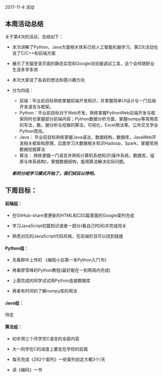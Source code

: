 2017-11-4 活动

## 本周活动总结

关于第4次的活动，总结如下：


- 本次讲解了Python，Java方面相关体系已经人工智能机器学习，第2次活动也说了C/C++和前端方面

- 展示了天猫登录页面的静态实现和Google浏览器调试工具，这个会伴随职业生涯多学多用

- 本次大家说了各自的想法和感兴趣方向

- 分为四组：

  - 前端：毕业前目标熟练掌握前端开发知识，并掌握简单UI设计与一门后端开发语言与框架。
  - Python：毕业前目标对于Web开发，熟练掌握PythonWeb后端开发与框架同时也掌握部分前端内容；Python数据分析方面，掌握numpy等常用库的写法，数。据分析与挖掘的算法，可视化，Excel用法等。公共交叉学会Python爬虫。
  - Java： 毕业前目标熟练掌握Java语法，数据结构，数据库，JavaWeb开发相关框架和原理，后面学习大数据相关知识Hadoop，Spark，掌握常用数据挖掘算法
  - 算法： 熟练掌握一门语言并熟知计算机系统知识(操作系统，数据库，组原与体系结构)，掌握数据结构，能用算法解决实际问题。

  ##### 新的分组学习模式开始了，我们拭目以待吧。

## 下周目标：


#### 前端组：

 - 在GitHub-share里更新的HTML和CSS篇里面的Google案列完成

 - 学习JavaScript初篇知识或者一部分(看自己时间)并完成闯关

 - 熟悉对应的JavaScript代码风格，在前端栏目可以找到链接

#### Python组：

 - 先看群中上传的 《编程小白第一本Python入门书》

 - 再看廖雪峰的Python教程(最好能在一到两周内完成)

 - 上面完成的同学试试用Python连接数据库

 - 再者有时间的了解numpy库的用法


#### Java组：

待定

#### 算法组：

- 初步用三个月学完C语言的全部内容

- 大一同学在C的进度上要走在学校的前面

- 每天完成《282个案列》一些案列初定大概3个/天

- 读《编码》一书
